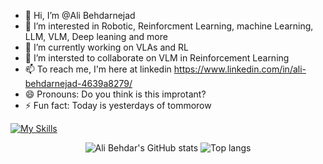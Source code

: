 - 👋 Hi, I’m @Ali Behdarnejad
- 👀 I’m interested in Robotic, Reinforcment Learning, machine Learning, LLM, VLM, Deep leaning and more
- 🌱 I’m currently working on VLAs and RL
- 💞️ I’m intersted to collaborate on VLM in Reinforcement Learning
- 📫 To reach me, I'm here at linkedin https://www.linkedin.com/in/ali-behdarnejad-4639a8279/
- 😄 Pronouns: Do you think is this improtant?
- ⚡ Fun fact: Today is yesterdays of tommorow

<!---
AliBehdar/AliBehdar is a ✨ special ✨ repository because its `README.md` (this file) appears on your GitHub profile.
You can click the Preview link to take a look at your changes.
--->
[![My Skills](https://skillicons.dev/icons?i=py,pytorch,tensorflow,sklearn,opencv,git,github,gitlab,openstack,powershell,ubuntu,linux,anaconda,docker,elasticsearch,django,vscode,numpy,pandas)](https://skillicons.dev)
<div align="center">
<img alt="Ali Behdar's GitHub stats" src="https://github-readme-stats.vercel.app/api?username=AliBehdar&show_icons=true&theme=transparent"/>
<img alt="Top langs" src="https://github-readme-stats.vercel.app/api/top-langs/?username=AliBehdar&layout=compact&&langs_count=8"/>
</div>
